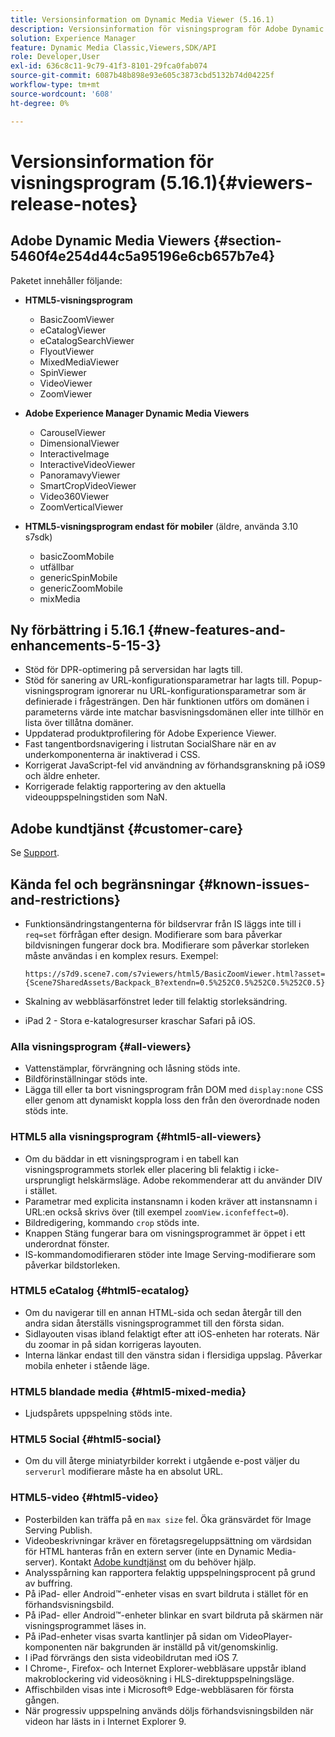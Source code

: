 ```yaml
---
title: Versionsinformation om Dynamic Media Viewer (5.16.1)
description: Versionsinformation för visningsprogram för Adobe Dynamic Media.
solution: Experience Manager
feature: Dynamic Media Classic,Viewers,SDK/API
role: Developer,User
exl-id: 636c8c11-9c79-41f3-8101-29fca0fab074
source-git-commit: 6087b48b898e93e605c3873cbd5132b74d04225f
workflow-type: tm+mt
source-wordcount: '608'
ht-degree: 0%

---
```


# Versionsinformation för visningsprogram (5.16.1){#viewers-release-notes}

<!-- Updated April 06, 2021 for the 5.16.1 release-->

<!-- hide: yes
hidefromtoc: yes-->

<!-- robots: noindex
googlebot: noindex -->

## Adobe Dynamic Media Viewers {#section-5460f4e254d44c5a95196e6cb657b7e4}

Paketet innehåller följande:

* **HTML5-visningsprogram**

   * BasicZoomViewer
   * eCatalogViewer
   * eCatalogSearchViewer
   * FlyoutViewer
   * MixedMediaViewer
   * SpinViewer
   * VideoViewer
   * ZoomViewer

* **Adobe Experience Manager Dynamic Media Viewers**

   * CarouselViewer
   * DimensionalViewer
   * InteractiveImage
   * InteractiveVideoViewer
   * PanoramavyViewer
   * SmartCropVideoViewer
   * Video360Viewer
   * ZoomVerticalViewer

* **HTML5-visningsprogram endast för mobiler** (äldre, använda 3.10 s7sdk)

   * basicZoomMobile
   * utfällbar
   * genericSpinMobile
   * genericZoomMobile
   * mixMedia

## Ny förbättring i 5.16.1 {#new-features-and-enhancements-5-15-3}

* Stöd för DPR-optimering på serversidan har lagts till.
* Stöd för sanering av URL-konfigurationsparametrar har lagts till. Popup-visningsprogram ignorerar nu URL-konfigurationsparametrar som är definierade i frågesträngen. Den här funktionen utförs om domänen i parameterns värde inte matchar basvisningsdomänen eller inte tillhör en lista över tillåtna domäner.
* Uppdaterad produktprofilering för Adobe Experience Viewer.
* Fast tangentbordsnavigering i listrutan SocialShare när en av underkomponenterna är inaktiverad i CSS.
* Korrigerat JavaScript-fel vid användning av förhandsgranskning på iOS9 och äldre enheter.
* Korrigerade felaktig rapportering av den aktuella videouppspelningstiden som NaN.<!--  (CQ-4310148) -->

## Adobe kundtjänst {#customer-care}

Se [Support](https://experienceleague.adobe.com/docs/dynamic-media-classic/using/intro/support.html#intro).

## Kända fel och begränsningar {#known-issues-and-restrictions}

* Funktionsändringstangenterna för bildservrar från IS läggs inte till i `req=set` förfrågan efter design. Modifierare som bara påverkar bildvisningen fungerar dock bra. Modifierare som påverkar storleken måste användas i en komplex resurs. Exempel:

   `https://s7d9.scene7.com/s7viewers/html5/BasicZoomViewer.html?asset= {Scene7SharedAssets/Backpack_B?extendn=0.5%252C0.5%252C0.5%252C0.5}`

* Skalning av webbläsarfönstret leder till felaktig storleksändring.
* iPad 2 - Stora e-katalogresurser kraschar Safari på iOS.

### Alla visningsprogram {#all-viewers}

* Vattenstämplar, förvrängning och låsning stöds inte.
* Bildförinställningar stöds inte.
* Lägga till eller ta bort visningsprogram från DOM med `display:none` CSS eller genom att dynamiskt koppla loss den från den överordnade noden stöds inte.

### HTML5 alla visningsprogram {#html5-all-viewers}

* Om du bäddar in ett visningsprogram i en tabell kan visningsprogrammets storlek eller placering bli felaktig i icke-ursprungligt helskärmsläge. Adobe rekommenderar att du använder DIV i stället.
* Parametrar med explicita instansnamn i koden kräver att instansnamn i URL:en också skrivs över (till exempel `zoomView.iconfeffect=0`).
* Bildredigering, kommando `crop` stöds inte.
* Knappen Stäng fungerar bara om visningsprogrammet är öppet i ett underordnat fönster.
* IS-kommandomodifieraren stöder inte Image Serving-modifierare som påverkar bildstorleken.

### HTML5 eCatalog {#html5-ecatalog}

* Om du navigerar till en annan HTML-sida och sedan återgår till den andra sidan återställs visningsprogrammet till den första sidan.
* Sidlayouten visas ibland felaktigt efter att iOS-enheten har roterats. När du zoomar in på sidan korrigeras layouten.
* Interna länkar endast till den vänstra sidan i flersidiga uppslag. Påverkar mobila enheter i stående läge.

### HTML5 blandade media {#html5-mixed-media}

* Ljudspårets uppspelning stöds inte.

### HTML5 Social {#html5-social}

* Om du vill återge miniatyrbilder korrekt i utgående e-post väljer du `serverurl` modifierare måste ha en absolut URL.

### HTML5-video {#html5-video}

* Posterbilden kan träffa på en `max size` fel. Öka gränsvärdet för Image Serving Publish.
* Videobeskrivningar kräver en företagsregeluppsättning om värdsidan för HTML hanteras från en extern server (inte en Dynamic Media-server). Kontakt [Adobe kundtjänst](https://experienceleague.adobe.com/docs/dynamic-media-classic/using/intro/support.html#intro) om du behöver hjälp.
* Analysspårning kan rapportera felaktig uppspelningsprocent på grund av buffring.
* På iPad- eller Android™-enheter visas en svart bildruta i stället för en förhandsvisningsbild.
* På iPad- eller Android™-enheter blinkar en svart bildruta på skärmen när visningsprogrammet läses in.
* På iPad-enheter visas svarta kantlinjer på sidan om VideoPlayer-komponenten när bakgrunden är inställd på vit/genomskinlig.
* I iPad förvrängs den sista videobildrutan med iOS 7.
* I Chrome-, Firefox- och Internet Explorer-webbläsare uppstår ibland makroblockering vid videosökning i HLS-direktuppspelningsläge.
* Affischbilden visas inte i Microsoft® Edge-webbläsaren för första gången.
* När progressiv uppspelning används döljs förhandsvisningsbilden när videon har lästs in i Internet Explorer 9.
